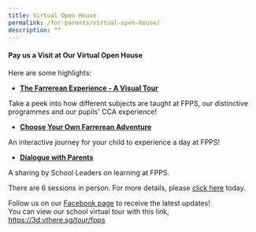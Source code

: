 ```yaml
---
title: Virtual Open House
permalink: /for-parents/virtual-open-house/
description: ""
---
```

#### Pay us a Visit at Our Virtual Open House

  
Here are some highlights:  

*   **[The Farrerean Experience - A Visual Tour](https://sites.google.com/moe.edu.sg/openhouse2023/home)**

Take a peek into how different subjects are taught at FPPS, our distinctive programmes and our pupils' CCA experience!

*   **[Choose Your Own Farrerean Adventure](https://docs.google.com/forms/d/e/1FAIpQLSdPBbFhKu8mBnRiGsL68QTUA-wtTHxsvdAqKeiO9QRUrpfzqg/viewform)**

An interactive journey for your child to experience a day at FPPS!

*   **[Dialogue with Parents](https://form.gov.sg/64a4cbf7921cd400124efa3f)**

A sharing by School Leaders on learning at FPPS.

There are 6 sessions in person. For more details, please&nbsp;[click here](https://www.google.com/url?q=https%3A%2F%2Fgo.gov.sg%2Fptalk&amp;sa=D&amp;sntz=1&amp;usg=AOvVaw23ObVqOlTJ6So3AIM9Db0g)&nbsp;today.  
   

Follow us on our&nbsp;[Facebook page](https://www.facebook.com/FarrerParkPrimary/)&nbsp;to receive the latest updates!
<br>
You can view our school virtual tour with this link, https://3d.vthere.sg/tour/fpps